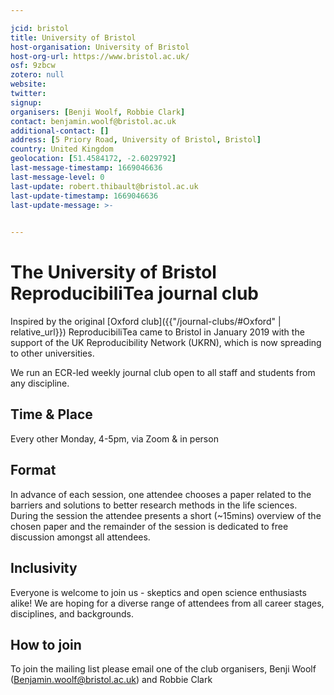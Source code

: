 ```yaml
---

jcid: bristol
title: University of Bristol
host-organisation: University of Bristol
host-org-url: https://www.bristol.ac.uk/
osf: 9zbcw
zotero: null
website: 
twitter: 
signup: 
organisers: [Benji Woolf, Robbie Clark]
contact: benjamin.woolf@bristol.ac.uk
additional-contact: []
address: [5 Priory Road, University of Bristol, Bristol]
country: United Kingdom
geolocation: [51.4584172, -2.6029792]
last-message-timestamp: 1669046636
last-message-level: 0
last-update: robert.thibault@bristol.ac.uk
last-update-timestamp: 1669046636
last-update-message: >-
  

---
```


# The University of Bristol ReproducibiliTea journal club 

Inspired by the original [Oxford club]({{"/journal-clubs/#Oxford" | relative_url}}) ReproducibiliTea came to Bristol in January 2019 with the support of the UK Reproducibility Network (UKRN), which is now spreading to other universities.

We run an ECR-led weekly journal club open to all staff and students from any discipline.

## Time & Place

Every other Monday, 4-5pm, via Zoom & in person

## Format

In advance of each session, one attendee chooses a paper related to the barriers and solutions to better research methods in the life sciences. During the session the attendee presents a short (~15mins) overview of the chosen paper and the remainder of the session is dedicated to free discussion amongst all attendees.

## Inclusivity

Everyone is welcome to join us - skeptics and open science enthusiasts alike! We are hoping for a diverse range of attendees from all career stages, disciplines, and backgrounds.

## How to join

To join the mailing list please email one of the club organisers, Benji Woolf (Benjamin.woolf@bristol.ac.uk) and Robbie Clark
